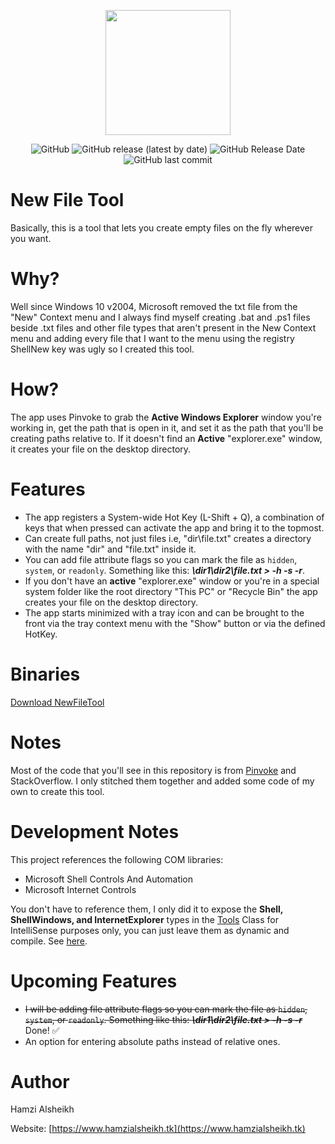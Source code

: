 <p align="center">
  <img width="200px" height="200px" src="https://i.imgur.com/9eD84sP.png" />
</p>
<p align="center">
  <img alt="GitHub" src="https://img.shields.io/github/license/hmz777/New-File-Tool?color=blue&style=flat-square">
  <img alt="GitHub release (latest by date)" src="https://img.shields.io/github/v/release/hmz777/New-File-Tool?color=orange&label=latest%20release&style=flat-square">
  <img alt="GitHub Release Date" src="https://img.shields.io/github/release-date/hmz777/New-File-Tool?color=yellow&style=flat-square">
  <img alt="GitHub last commit" src="https://img.shields.io/github/last-commit/hmz777/New-File-Tool?color=green&style=flat-square">
</p>

# New File Tool
Basically, this is a tool that lets you create empty files on the fly wherever you want.

# Why?
Well since Windows 10 v2004, Microsoft removed the txt file from the "New" Context menu and I always find myself creating .bat and .ps1 files beside .txt files and other file types
that aren't present in the New Context menu and adding every file that I want to the menu using the registry ShellNew key was ugly so I created this tool.

# How?
The app uses Pinvoke to grab the **Active Windows Explorer** window you're working in, get the path that is open in it, and set it as the path that you'll be creating paths relative to.
If it doesn't find an **Active** "explorer.exe" window, it creates your file on the desktop directory.

# Features
- The app registers a System-wide Hot Key (L-Shift + Q), a combination of keys that when pressed can activate the app and bring it to the topmost.
- Can create full paths, not just files i.e, "dir\file.txt" creates a directory with the name "dir" and "file.txt" inside it. 
- You can add file attribute flags so you can mark the file as `hidden`, `system`, or `readonly`.
Something like this: ***\dir1\dir2\file.txt > -h -s -r***.
- If you don't have an **active** "explorer.exe" window or you're in a special system folder like the root directory "This PC" or "Recycle Bin" the app creates your file on the desktop directory.
- The app starts minimized with a tray icon and can be brought to the front via the tray context menu with the "Show" button or via the defined HotKey.

# Binaries
[Download NewFileTool](https://github.com/hmz777/New-File-Tool/releases/download/v1.1/NewFileTool.zip)

# Notes
Most of the code that you'll see in this repository is from [Pinvoke](http://www.pinvoke.net/) and StackOverflow. I only stitched them together and added some code of my own to create this tool.

# Development Notes
This project references the following COM libraries:
- Microsoft Shell Controls And Automation
- Microsoft Internet Controls

You don't have to reference them, I only did it to expose the **Shell, ShellWindows, and InternetExplorer** types in the [Tools](https://github.com/hmz777/New-File-Tool/blob/master/Helpers/Tools.cs) Class for IntelliSense purposes only, you can just leave them as dynamic and compile. See [here](https://github.com/hmz777/New-File-Tool/blob/33dbba8669db3ca1067573a9ce17839c6b3471a2/Helpers/Tools.cs#L32).

# Upcoming Features
- ~~I will be adding file attribute flags so you can mark the file as `hidden`, `system`, or `readonly`. Something like this: ***\dir1\dir2\file.txt > -h -s -r***~~ Done! :white_check_mark:
- An option for entering absolute paths instead of relative ones. 

# Author
Hamzi Alsheikh

Website: [https://www.hamzialsheikh.tk](https://www.hamzialsheikh.tk)
